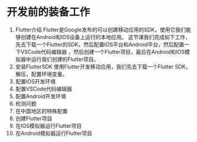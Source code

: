 # 开发前的装备工作

1. Flutter介绍
    Flutter是Google发布的可以创建移动应用的SDK，使用它我们能够创建在Android和IOS设备上运行的本地应用。
    这节课我们完成如下工作，先去下载一个Flutter的SDK，然后配置IOS平台和Android平台，然后配置一下VSCode代码编辑器
    ，然后创建一个Flutter项目，最后在Android和IOS模拟器中运行我们创建的Flutter项目。
2. 安装FlutterSDK
    使用Flutter开发移动应用，我们先去下载一个Flutter SDK，解压，配置环境变量。
3. 配置IOS开发环境
4. 配置VSCode代码编辑器
5. 配置Android开发环境
6. 检测问题
7. 在中国地区的特殊配置
8. 创建Flutter项目
9. 在IOS模拟器运行Flutter项目
10. 在Android模拟器运行Flutter项目
